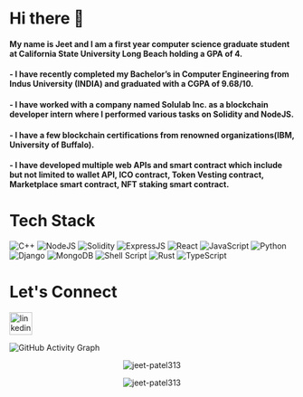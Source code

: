 # Hi there 👋

#### My name is Jeet and I am a first year computer science graduate student at California State University Long Beach holding a GPA of 4. 
#### - I have recently completed my Bachelor’s in Computer Engineering from Indus University (INDIA) and graduated with a CGPA of 9.68/10. 
#### - I have worked with a company named Solulab Inc. as a blockchain developer intern where I performed various tasks on Solidity and NodeJS. 
#### - I have a few blockchain certifications from renowned organizations(IBM, University of Buffalo). 
#### - I have developed multiple web APIs and smart contract which include but not limited to wallet API, ICO contract, Token Vesting contract, Marketplace smart contract, NFT staking smart contract. 

<!--
**jeet-patel313/jeet-patel313** is a ✨ _special_ ✨ repository because its `README.md` (this file) appears on your GitHub profile.

Here are some ideas to get you started:

- 🔭 I’m currently working on ...
- 🌱 I’m currently learning ...
- 👯 I’m looking to collaborate on ...
- 🤔 I’m looking for help with ...
- 💬 Ask me about ...
- 📫 How to reach me: ...
- 😄 Pronouns: ...
- ⚡ Fun fact: ...
-->

# Tech Stack
![C++](https://img.shields.io/badge/C++-00599C?style=flat-square&logo=C%2B%2B&logoColor=white)
![NodeJS](https://img.shields.io/badge/node.js-6DA55F?style=for-the-badge&logo=node.js&logoColor=white)
![Solidity](https://img.shields.io/badge/Solidity-%23363636.svg?style=for-the-badge&logo=solidity&logoColor=white)
![ExpressJS](https://img.shields.io/badge/express.js-%23404d59.svg?style=for-the-badge&logo=express&logoColor=%2361DAFB)
![React](https://img.shields.io/badge/react-%2320232a.svg?style=for-the-badge&logo=react&logoColor=%2361DAFB)
![JavaScript](https://img.shields.io/badge/javascript-%23323330.svg?style=for-the-badge&logo=javascript&logoColor=%23F7DF1E)
![Python](https://img.shields.io/badge/python-3670A0?style=for-the-badge&logo=python&logoColor=ffdd54)
![Django](https://img.shields.io/badge/django-%23092E20.svg?style=for-the-badge&logo=django&logoColor=white)
![MongoDB](https://img.shields.io/badge/MongoDB-%234ea94b.svg?style=for-the-badge&logo=mongodb&logoColor=white)
![Shell Script](https://img.shields.io/badge/shell_script-%23121011.svg?style=for-the-badge&logo=gnu-bash&logoColor=white)
![Rust](https://img.shields.io/badge/rust-%23000000.svg?style=for-the-badge&logo=rust&logoColor=white)
![TypeScript](https://img.shields.io/badge/typescript-%23007ACC.svg?style=for-the-badge&logo=typescript&logoColor=white)

# Let's Connect
[<img src='https://cdn.jsdelivr.net/npm/simple-icons@3.0.1/icons/linkedin.svg' alt='linkedin' height='40'>](https://www.linkedin.com/in/idjot/)  

<!-- ![Top Langs](https://github-readme-stats.vercel.app/api/top-langs/?username=jeet-patel313) -->

![GitHub Activity Graph](https://activity-graph.herokuapp.com/graph?username=jeet-patel313)


<p align="center"> <img src="https://github-readme-streak-stats.herokuapp.com/?user=jeet-patel313" alt="jeet-patel313" /> </p>
<p align="center"> <img src="https://gpvc.arturio.dev/jeet-patel313" alt="jeet-patel313" /> </p>
